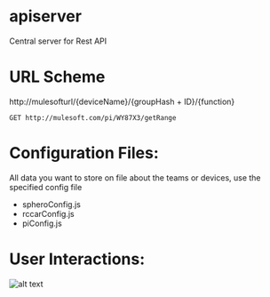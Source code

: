 apiserver
=========

Central server for Rest API


URL Scheme
==========

http://mulesofturl/{deviceName}/{groupHash + ID}/{function}

```
GET http://mulesoft.com/pi/WY87X3/getRange
```

Configuration Files:
====================

All data you want to store on file about the teams or devices, use the specified config file

- spheroConfig.js
- rccarConfig.js
- piConfig.js

User Interactions:
===================

![alt text](http://i.imgur.com/CpXXlxq.png "Logo Title Text 1")
